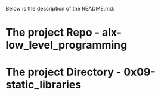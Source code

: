 Below is the description of the README.md:

# The project Repo - alx-low_level_programming
# The project Directory - 0x09-static_libraries
